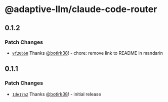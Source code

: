 # @adaptive-llm/claude-code-router

## 0.1.2

### Patch Changes

- [`8f20bb8`](https://github.com/Egham-7/claude-code-adaptive/commit/8f20bb8b5aabb172eef74f459196ad5efaadbaa1) Thanks [@botirk38](https://github.com/botirk38)! - chore: remove link to README in mandarin

## 0.1.1

### Patch Changes

- [`1de17a2`](https://github.com/Egham-7/claude-code-adaptive/commit/1de17a2f7d9a74d086a2d150d2d6202c31ca2a80) Thanks [@botirk38](https://github.com/botirk38)! - initial release

